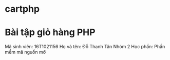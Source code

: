 # cartphp
# Bài tập giỏ hàng PHP
Mã sinh viên: 16T1021156 Họ và tên: Đỗ Thanh Tân Nhóm 2 Học phần: Phần mềm mã nguồn mở
